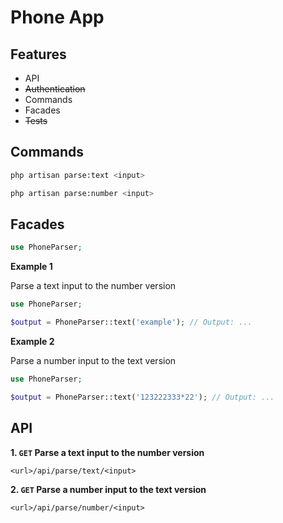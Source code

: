 # Phone App

## Features

- API
- ~~Authentication~~
- Commands
- Facades
- ~~Tests~~

## Commands

```bash
php artisan parse:text <input>
```

```bash
php artisan parse:number <input>
```

## Facades

```php
use PhoneParser;
```

**Example 1**

Parse a text input to the number version

```php
use PhoneParser;

$output = PhoneParser::text('example'); // Output: ...
```

**Example 2**

Parse a number input to the text version

```php
use PhoneParser;

$output = PhoneParser::text('123222333*22'); // Output: ...
```

## API

**1. `GET` Parse a text input to the number version**

```
<url>/api/parse/text/<input>
```

**2. `GET` Parse a number input to the text version**

```
<url>/api/parse/number/<input>
```
